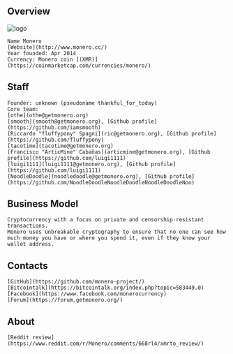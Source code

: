 ## Overview
![ logo](../logo/monero.png)  
    
    Name Monero
    [Website](http://www.monero.cc/) 
    Year founded: Apr 2014
    Currency: Monero coin [(XMR)](https://coinmarketcap.com/currencies/monero/) 
## Staff 
	Founder: unknown (pseudoname thankful_for_today)
    Core team:
	[othe](othe@getmonero.org)
	[smooth](smooth@getmonero.org), [Github profile](https://github.com/iamsmooth)
	[Riccardo "fluffypony" Spagni](ric@getmonero.org), [Github profile](https://github.com/fluffypony)
	[tacotime](tacotime@getmonero.org)
	[Francisco "ArticMine" Cabañas](articmine@getmonero.org), [Github profile](https://github.com/luigi1111)
	[luigi1111](luigi1111@getmonero.org), [Github profile](https://github.com/luigi1111)
	[NoodleDoodle](noodledoodle@getmonero.org), [Github profile](https://github.com/NoodleDoodleNoodleDoodleNoodleDoodleNoo)
    
## Business Model
    Cryptocurrency with a focus on private and censorship-resistant transactions.
	Monero uses unbreakable cryptography to ensure that no one can see how much money you have or where you spend it, even if they know your wallet address.
	
## Contacts
    [GitHub](https://github.com/monero-project/) 
    [Bitcointalk](https://bitcointalk.org/index.php?topic=583449.0) 
    [Facebook](https://www.facebook.com/monerocurrency) 
	[Forum](https://forum.getmonero.org/)
## About 
	
	[Reddit review](https://www.reddit.com/r/Monero/comments/668rl4/xmrto_review/) 




